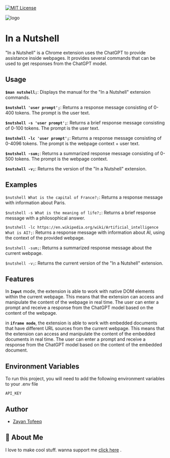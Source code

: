 

[![MIT License](https://img.shields.io/badge/License-MIT-green.svg)](https://choosealicense.com/licenses/mit/)




![logo](https://www.simpleimageresizer.com/_uploads/photos/8cc9d2dc/nutshell_3_100x125.png)
# In a Nutshell

"In a Nutshell" is a Chrome extension uses the ChatGPT to provide assistance inside webpages. It provides several commands that can be used to get responses from the ChatGPT model.

## Usage

**```$man nutshell;```**: Displays the manual for the "In a Nutshell" extension commands.

**```$nutshell 'user prompt';```**: Returns a response message consisting of 0-400 tokens. The prompt is the user text.

**```$nutshell -s 'user prompt';```**: Returns a brief response message consisting of 0-100 tokens. The prompt is the user text.

**```$nutshell -lc 'user prompt';```**: Returns a response message consisting of 0-4096 tokens. The prompt is the webpage context + user text.

**```$nutshell -sum;```**: Returns a summarized response message consisting of 0-500 tokens. The prompt is the webpage context.

**```$nutshell -v;```**: Returns the version of the "In a Nutshell" extension.

## Examples
```$nutshell What is the capital of France?;```: Returns a response message with information about Paris.

```$nutshell -s What is the meaning of life?;```: Returns a brief response message with a philosophical answer.

```$nutshell -lc https://en.wikipedia.org/wiki/Artificial_intelligence What is AI?;```: Returns a response message with information about AI, using the context of the provided webpage.

```$nutshell -sum;```: Returns a summarized response message about the current webpage.

```$nutshell -v;```: Returns the current version of the "In a Nutshell" extension.
## Features
In **```Input```** mode, the extension is able to work with native DOM elements within the current webpage. This means that the extension can access and manipulate the content of the webpage in real time. The user can enter a prompt and receive a response from the ChatGPT model based on the content of the webpage.

in **```iframe mode```**, the extension is able to work with embedded documents that have different URL sources from the current webpage. This means that the extension can access and manipulate the content of the embedded documents in real time. The user can enter a prompt and receive a response from the ChatGPT model based on the content of the embedded document.

## Environment Variables

To run this project, you will need to add the following environment variables to your .env file

`API_KEY`


## Author
- [Zayan Tofeeq](https://www.github.com/Zayant21)
## 🚀 About Me
I love to make cool stuff. wanna support me [click here](https://www.youtube.com/watch?v=dQw4w9WgXcQ&ab_channel=RickAstley) .